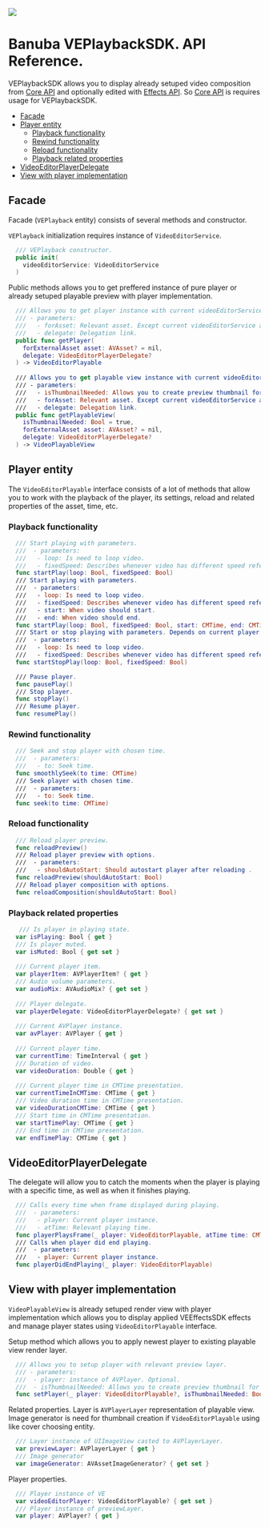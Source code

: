 [![](https://www.banuba.com/hubfs/Banuba_November2018/Images/Banuba%20SDK.png)](https://www.banuba.com/video-editor-sdk)

# Banuba VEPlaybackSDK. API Reference.

VEPlaybackSDK allows you to display already setuped video composition from [Core API](https://github.com/Banuba/VideoEditor-iOS) and optionally edited with [Effects API](https://github.com/Banuba/BanubaVideoEditorEffectsSDK-iOS). So [Core API](https://github.com/Banuba/VideoEditor-iOS) is requires usage for VEPlaybackSDK.

- [Facade](#Facade)
- [Player entity](#Player-entity)
    + [Playback functionality](#Playback-functionality)
    + [Rewind functionality](#Rewind-functionality)
    + [Reload functionality](#Reload-functionality)
    + [Playback related properties](#Playback-related-properties)
- [VideoEditorPlayerDelegate](#VideoEditorPlayerDelegate)
- [View with player implementation](#View-with-player-implementation)

## Facade

Facade (`VEPlayback` entity) consists of several methods and constructor.

`VEPlayback` initialization requires instance of `VideoEditorService`.

``` swift
  /// VEPlayback constructor.
  public init(
    videoEditorService: VideoEditorService
  ) 
```

Public methods allows you to get preffered instance of pure player or already setuped playable preview with player implementation.

``` swift
  /// Allows you to get player instance with current videoEditorService asset composition.
  /// - parameters:
  ///   - forAsset: Relevant asset. Except current videoEditorService asset composition.
  ///   - delegate: Delegation link.
  public func getPlayer(
    forExternalAsset asset: AVAsset? = nil,
    delegate: VideoEditorPlayerDelegate?
  ) -> VideoEditorPlayable
  
  /// Allows you to get playable view instance with current videoEditorService asset composition.
  /// - parameters:
  ///   - isThumbnailNeeded: Allows you to create preview thumbnail for UIImageView image reference. Default is true.
  ///   - forAsset: Relevant asset. Except current videoEditorService asset composition.
  ///   - delegate: Delegation link.
  public func getPlayableView(
    isThumbnailNeeded: Bool = true,
    forExternalAsset asset: AVAsset? = nil,
    delegate: VideoEditorPlayerDelegate?
  ) -> VideoPlayableView
```

## Player entity

The `VideoEditorPlayable` interface consists of a lot of methods that allow you to work with the playback of the player, its settings, reload and related properties of the asset, time, etc.

### Playback functionality
``` swift
  /// Start playing with parameters.
  ///  - parameters:
  ///   - loop: Is need to loop video.
  ///   - fixedSpeed: Describes whenever video has different speed references.
  func startPlay(loop: Bool, fixedSpeed: Bool)
  /// Start playing with parameters.
  ///  - parameters:
  ///   - loop: Is need to loop video.
  ///   - fixedSpeed: Describes whenever video has different speed references.
  ///   - start: When video should start.
  ///   - end: When video should end.
  func startPlay(loop: Bool, fixedSpeed: Bool, start: CMTime, end: CMTime)
  /// Start or stop playing with parameters. Depends on current player state.
  ///  - parameters:
  ///   - loop: Is need to loop video.
  ///   - fixedSpeed: Describes whenever video has different speed references.
  func startStopPlay(loop: Bool, fixedSpeed: Bool)

  /// Pause player.
  func pausePlay()
  /// Stop player.
  func stopPlay()
  /// Resume player.
  func resumePlay()
```

### Rewind functionality
``` swift
  /// Seek and stop player with chosen time.
  ///  - parameters:
  ///   - to: Seek time.
  func smoothlySeek(to time: CMTime)
  /// Seek player with chosen time.
  ///  - parameters:
  ///   - to: Seek time.
  func seek(to time: CMTime)
```

### Reload functionality
```swift
  /// Reload player preview.
  func reloadPreview()
  /// Reload player preview with options.
  ///  - parameters:
  ///   - shouldAutoStart: Should autostart player after reloading .
  func reloadPreview(shouldAutoStart: Bool)
  /// Reload player composition with options.
  func reloadComposition(shouldAutoStart: Bool)
```

### Playback related properties
``` swift
   /// Is player in playing state.
  var isPlaying: Bool { get }
  /// Is player muted.
  var isMuted: Bool { get set }
  
  /// Current player item.
  var playerItem: AVPlayerItem? { get }
  /// Audio volume parameters.
  var audioMix: AVAudioMix? { get set }
  
  /// Player delegate.
  var playerDelegate: VideoEditorPlayerDelegate? { get set }
  
  /// Current AVPlayer instance.
  var avPlayer: AVPlayer { get }
  
  /// Current player time.
  var currentTime: TimeInterval { get }
  /// Duration of video.
  var videoDuration: Double { get }
  
  /// Current player time in CMTime presentation.
  var currentTimeInCMTime: CMTime { get }
  /// Video duration time in CMTime presentation.
  var videoDurationCMTime: CMTime { get }
  /// Start time in CMTime presentation.
  var startTimePlay: CMTime { get }
  /// End time in CMTime presentation.
  var endTimePlay: CMTime { get }
```

## VideoEditorPlayerDelegate

The delegate will allow you to catch the moments when the player is playing with a specific time, as well as when it finishes playing.
``` swift
  /// Calls every time when frame displayed during playing.
  ///  - parameters:
  ///   - player: Current player instance.
  ///   - atTime: Relevant playing time.
  func playerPlaysFrame(_ player: VideoEditorPlayable, atTime time: CMTime)
  /// Calls when player did end playing.
  ///  - parameters:
  ///   - player: Current player instance.
  func playerDidEndPlaying(_ player: VideoEditorPlayable)
```

## View with player implementation

`VideoPlayableView` is already setuped render view with player implementation which allows you to display applied VEEffectsSDK effects and manage player states using `VideoEditorPlayable` interface.

Setup method which allows you to apply newest player to existing playable view render layer. 
```swift
  /// Allows you to setup player with relevant preview layer.
  /// - parameters:
  ///  - player: instance of AVPlayer. Optional.
  ///  - isThumbnailNeeded: Allows you to create preview thumbnail for UIImageView image reference.
  func setPlayer(_ player: VideoEditorPlayable?, isThumbnailNeeded: Bool)
```

Related properties.
Layer is `AVPlayerLayer` representation of playable view. 
Image generator is need for thumbnail creation if `VideoEditorPlayable` using like cover choosing entity.
``` swift
  /// Layer instance of UIImageView casted to AVPlayerLayer.
  var previewLayer: AVPlayerLayer { get }
  /// Image generator
  var imageGenerator: AVAssetImageGenerator? { get set }
```

Player properties.
``` swift
  /// Player instance of VE
  var videoEditorPlayer: VideoEditorPlayable? { get set }
  /// Player instance of previewLayer.
  var player: AVPlayer? { get }
```
